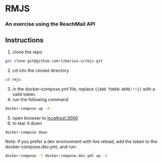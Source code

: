 # RMJS
### An exercise using the ReachMail API

## Instructions

1. clone the repo
```sh
git clone git@github.com:tiberius-s/rmjs.git
```
2. cd into the cloned directory
```sh
cd rmjs
```
3. in the docker-compose.yml file, replace `{{ADD TOKEN HERE!!!}}` with a valid token.
4. run the following command
```sh
docker-compose up -d
```
5. open browser to [localhost:3000](localhost:3000)
6. to tear it down
```sh
docker-compose down
```

Note: if you prefer a dev environment with live reload, add the token to the docker-compose.dev.yml, and run:
```sh
docker-compose -f docker-compose.dev.yml up -d
```